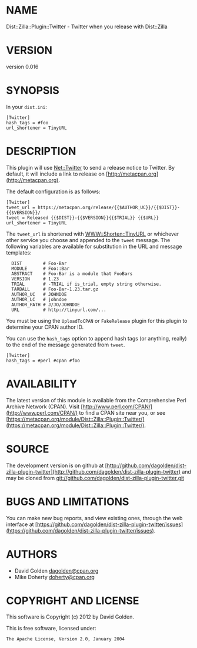# NAME

Dist::Zilla::Plugin::Twitter - Twitter when you release with Dist::Zilla

# VERSION

version 0.016

# SYNOPSIS

In your `dist.ini`:

    [Twitter]
    hash_tags = #foo
    url_shortener = TinyURL

# DESCRIPTION

This plugin will use [Net::Twitter](http://search.cpan.org/perldoc?Net::Twitter) to send a release notice to Twitter.
By default, it will include a link to release on [http://metacpan.org](http://metacpan.org).

The default configuration is as follows:

    [Twitter]
    tweet_url = https://metacpan.org/release/{{$AUTHOR_UC}}/{{$DIST}}-{{$VERSION}}/
    tweet = Released {{$DIST}}-{{$VERSION}}{{$TRIAL}} {{$URL}}
    url_shortener = TinyURL

The `tweet_url` is shortened with [WWW::Shorten::TinyURL](http://search.cpan.org/perldoc?WWW::Shorten::TinyURL) or
whichever other service you choose and
appended to the `tweet` message.  The following variables are
available for substitution in the URL and message templates:

      DIST        # Foo-Bar
      MODULE      # Foo::Bar
      ABSTRACT    # Foo-Bar is a module that FooBars
      VERSION     # 1.23
      TRIAL       # -TRIAL if is_trial, empty string otherwise.
      TARBALL     # Foo-Bar-1.23.tar.gz
      AUTHOR_UC   # JOHNDOE
      AUTHOR_LC   # johndoe
      AUTHOR_PATH # J/JO/JOHNDOE
      URL         # http://tinyurl.com/...

You must be using the `UploadToCPAN` or `FakeRelease` plugin for this plugin to
determine your CPAN author ID.

You can use the `hash_tags` option to append hash tags (or anything,
really) to the end of the message generated from `tweet`.

    [Twitter]
    hash_tags = #perl #cpan #foo

# AVAILABILITY

The latest version of this module is available from the Comprehensive Perl
Archive Network (CPAN). Visit [http://www.perl.com/CPAN/](http://www.perl.com/CPAN/) to find a CPAN
site near you, or see [https://metacpan.org/module/Dist::Zilla::Plugin::Twitter/](https://metacpan.org/module/Dist::Zilla::Plugin::Twitter/).

# SOURCE

The development version is on github at [http://github.com/dagolden/dist-zilla-plugin-twitter](http://github.com/dagolden/dist-zilla-plugin-twitter)
and may be cloned from [git://github.com/dagolden/dist-zilla-plugin-twitter.git](git://github.com/dagolden/dist-zilla-plugin-twitter.git)

# BUGS AND LIMITATIONS

You can make new bug reports, and view existing ones, through the
web interface at [https://github.com/dagolden/dist-zilla-plugin-twitter/issues](https://github.com/dagolden/dist-zilla-plugin-twitter/issues).

# AUTHORS

- David Golden <dagolden@cpan.org>
- Mike Doherty <doherty@cpan.org>

# COPYRIGHT AND LICENSE

This software is Copyright (c) 2012 by David Golden.

This is free software, licensed under:

    The Apache License, Version 2.0, January 2004